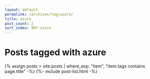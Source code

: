 ```yaml
---
layout: default
permalink: /archives/tag/azure/
title: azure
post_count: 2
sort_index: 997-azure
---
```

<h1 class="page-heading">Posts tagged with azure</h1>
{% assign posts = site.posts | where_exp: "item", "item.tags contains page.title" -%}
{%- include post-list.html -%}
